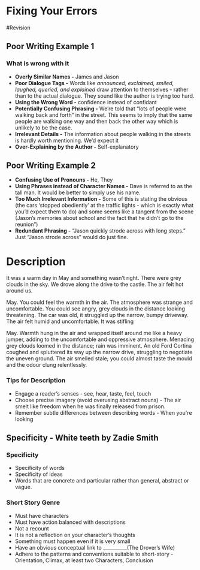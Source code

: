 # Fixing Your Errors
#Revision 

## Poor Writing Example 1

### What is wrong with it

- **Overly Similar Names -** James and Jason
- **Poor Dialogue Tags -** Words like *announced, exclaimed, smiled, laughed, queried, and explained* draw attention to themselves - rather than to the actual dialogue. They sound like the author is trying too hard.
- **Using the Wrong Word -** confidence instead of confidant
- **Potentially Confusing Phrasing -** We’re told that “lots of people were walking back and forth” in the street. This seems to imply that the same people are walking one way and then back the other way which is unlikely to be the case.
- **Irrelevant Details -** The information about people walking in the streets is hardly worth mentioning. We’d expect it
- **Over-Explaining by the Author -** Self-explanatory

## Poor Writing Example 2

- **Confusing Use of Pronouns -** He, They
- **Using Phrases instead of Character Names -** Dave is referred to as the tall man. It would be better to simply use his name.
- **Too Much Irrelevant Information -** Some of this is stating the obvious (the cars ‘stopped obediently’ at the traffic lights - which is exactly what you’d expect them to do) and some seems like a tangent from the scene (Jason’s memories about school and the fact that he didn’t go to the reunion”)
- **Redundant Phrasing -** “Jason quickly strode across with long steps.” Just “Jason strode across” would do just fine.

# Description

It was a warm day in May and something wasn’t right. There were grey clouds in the sky. We drove along the drive to the castle. The air felt hot around us.

May. You could feel the warmth in the air. The atmosphere was strange and uncomfortable. You could see angry, grey clouds in the distance looking threatening. The car was old, it struggled up the narrow, bumpy driveway. The air felt humid and uncomfortable. It was stifling 

May. Warmth hung in the air and wrapped itself around me like a heavy jumper, adding to the uncomfortable and oppressive atmosphere. Menacing grey clouds loomed in the distance; rain was imminent. An old Ford Cortina coughed and spluttered its way up the narrow drive, struggling to negotiate the uneven ground. The air smelled stale; you could almost taste the mould and the odour clung relentlessly.

### Tips for Description

- Engage a reader’s senses - see, hear, taste, feel, touch
- Choose precise imagery (avoid overusing abstract nouns) - The air smelt like freedom when he was finally released from prison.
- Remember subtle differences between describing words - When you're looking

## Specificity - White teeth by Zadie Smith

### Specificity

- Specificity of words
- Specificity of ideas
- Words that are concrete and particular rather than general, abstract or vague.

### Short Story Genre

- Must have characters
- Must have action balanced with descriptions
- Not a recount
- It is not a reflection on your character’s thoughts
- Something must happen even if it is very small
- Have an obvious conceptual link to __________(The Drover’s Wife)
- Adhere to the patterns and conventions suitable to short-story - Orientation, Climax, at least two Characters, Conclusion